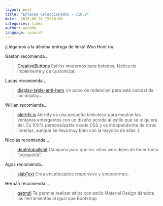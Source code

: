 ```yaml
---
layout: post
title: "Enlaces Seleccionados - v10.0"
date:  2015-08-28 15:20:00
categories: links
author: wecode
language: spanish
---
```


¡Llegamos a la décima entrega de links! Woo Hoo! \o/

Gastón recomienda...

> [CreativeButtons][nan-pick]
> Estilos modernos para botones, fáciles de implemente y de customizar.

Lucas recomienda...

> [display-table-anti-hero][delucas-pick]
> Un poco de redencion para este outcast de los display...

Willian recomienda...

> [alertify.js][will-pick]
> Alertify es una pequeña biblioteca para mostrar las ventanas emergentes con un diseño acorde al estilo que se le quiera dar. Es 100% personalizable desde CSS y es independiente de otras librerías, aunque se lleva muy bien con la mayoría de ellas :)

Nicolás recomienda...

> [deathtobullshit][nico-pick]
> Campaña para que los sitios web dejen de tener tanta "porquería".

Agos recomienda...

> [slabText][agos-pick]
> Crea encabezados responsive y enoooormes.

Hernán recomienda...

> [getmdl][chila-pick]
> Te permite realizar sitios con estilo Material Design dándote las herramientas al igual que Bootstrap.

[nan-pick]: https://github.com/codrops/CreativeButtons
[delucas-pick]: http://colintoh.com/blog/display-table-anti-hero
[will-pick]: http://fabien-d.github.io/alertify.js
[nico-pick]: http://deathtobullshit.com/
[agos-pick]: http://freqdec.github.io/slabText/
[chila-pick]: http://www.getmdl.io/
